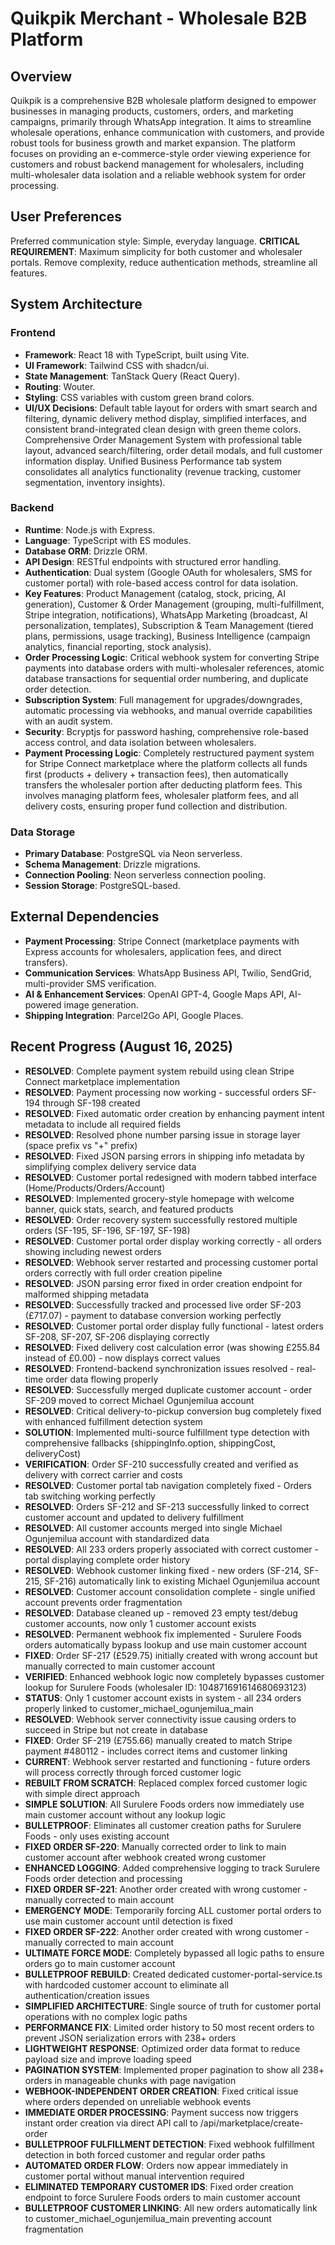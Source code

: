 # Quikpik Merchant - Wholesale B2B Platform

## Overview
Quikpik is a comprehensive B2B wholesale platform designed to empower businesses in managing products, customers, orders, and marketing campaigns, primarily through WhatsApp integration. It aims to streamline wholesale operations, enhance communication with customers, and provide robust tools for business growth and market expansion. The platform focuses on providing an e-commerce-style order viewing experience for customers and robust backend management for wholesalers, including multi-wholesaler data isolation and a reliable webhook system for order processing.

## User Preferences
Preferred communication style: Simple, everyday language.
**CRITICAL REQUIREMENT**: Maximum simplicity for both customer and wholesaler portals. Remove complexity, reduce authentication methods, streamline all features.

## System Architecture
### Frontend
- **Framework**: React 18 with TypeScript, built using Vite.
- **UI Framework**: Tailwind CSS with shadcn/ui.
- **State Management**: TanStack Query (React Query).
- **Routing**: Wouter.
- **Styling**: CSS variables with custom green brand colors.
- **UI/UX Decisions**: Default table layout for orders with smart search and filtering, dynamic delivery method display, simplified interfaces, and consistent brand-integrated clean design with green theme colors. Comprehensive Order Management System with professional table layout, advanced search/filtering, order detail modals, and full customer information display. Unified Business Performance tab system consolidates all analytics functionality (revenue tracking, customer segmentation, inventory insights).
### Backend
- **Runtime**: Node.js with Express.
- **Language**: TypeScript with ES modules.
- **Database ORM**: Drizzle ORM.
- **API Design**: RESTful endpoints with structured error handling.
- **Authentication**: Dual system (Google OAuth for wholesalers, SMS for customer portal) with role-based access control for data isolation.
- **Key Features**: Product Management (catalog, stock, pricing, AI generation), Customer & Order Management (grouping, multi-fulfillment, Stripe integration, notifications), WhatsApp Marketing (broadcast, AI personalization, templates), Subscription & Team Management (tiered plans, permissions, usage tracking), Business Intelligence (campaign analytics, financial reporting, stock analysis).
- **Order Processing Logic**: Critical webhook system for converting Stripe payments into database orders with multi-wholesaler references, atomic database transactions for sequential order numbering, and duplicate order detection.
- **Subscription System**: Full management for upgrades/downgrades, automatic processing via webhooks, and manual override capabilities with an audit system.
- **Security**: Bcryptjs for password hashing, comprehensive role-based access control, and data isolation between wholesalers.
- **Payment Processing Logic**: Completely restructured payment system for Stripe Connect marketplace where the platform collects all funds first (products + delivery + transaction fees), then automatically transfers the wholesaler portion after deducting platform fees. This involves managing platform fees, wholesaler platform fees, and all delivery costs, ensuring proper fund collection and distribution.
### Data Storage
- **Primary Database**: PostgreSQL via Neon serverless.
- **Schema Management**: Drizzle migrations.
- **Connection Pooling**: Neon serverless connection pooling.
- **Session Storage**: PostgreSQL-based.

## External Dependencies
- **Payment Processing**: Stripe Connect (marketplace payments with Express accounts for wholesalers, application fees, and direct transfers).
- **Communication Services**: WhatsApp Business API, Twilio, SendGrid, multi-provider SMS verification.
- **AI & Enhancement Services**: OpenAI GPT-4, Google Maps API, AI-powered image generation.
- **Shipping Integration**: Parcel2Go API, Google Places.

## Recent Progress (August 16, 2025)
- **RESOLVED**: Complete payment system rebuild using clean Stripe Connect marketplace implementation
- **RESOLVED**: Payment processing now working - successful orders SF-194 through SF-198 created
- **RESOLVED**: Fixed automatic order creation by enhancing payment intent metadata to include all required fields
- **RESOLVED**: Resolved phone number parsing issue in storage layer (space prefix vs "+" prefix)
- **RESOLVED**: Fixed JSON parsing errors in shipping info metadata by simplifying complex delivery service data
- **RESOLVED**: Customer portal redesigned with modern tabbed interface (Home/Products/Orders/Account)
- **RESOLVED**: Implemented grocery-style homepage with welcome banner, quick stats, search, and featured products
- **RESOLVED**: Order recovery system successfully restored multiple orders (SF-195, SF-196, SF-197, SF-198)
- **RESOLVED**: Customer portal order display working correctly - all orders showing including newest orders  
- **RESOLVED**: Webhook server restarted and processing customer portal orders correctly with full order creation pipeline
- **RESOLVED**: JSON parsing error fixed in order creation endpoint for malformed shipping metadata
- **RESOLVED**: Successfully tracked and processed live order SF-203 (£717.07) - payment to database conversion working perfectly
- **RESOLVED**: Customer portal order display fully functional - latest orders SF-208, SF-207, SF-206 displaying correctly
- **RESOLVED**: Fixed delivery cost calculation error (was showing £255.84 instead of £0.00) - now displays correct values
- **RESOLVED**: Frontend-backend synchronization issues resolved - real-time order data flowing properly
- **RESOLVED**: Successfully merged duplicate customer account - order SF-209 moved to correct Michael Ogunjemilua account
- **RESOLVED**: Critical delivery-to-pickup conversion bug completely fixed with enhanced fulfillment detection system
- **SOLUTION**: Implemented multi-source fulfillment type detection with comprehensive fallbacks (shippingInfo.option, shippingCost, deliveryCost)
- **VERIFICATION**: Order SF-210 successfully created and verified as delivery with correct carrier and costs
- **RESOLVED**: Customer portal tab navigation completely fixed - Orders tab switching working perfectly
- **RESOLVED**: Orders SF-212 and SF-213 successfully linked to correct customer account and updated to delivery fulfillment
- **RESOLVED**: All customer accounts merged into single Michael Ogunjemilua account with standardized data
- **RESOLVED**: All 233 orders properly associated with correct customer - portal displaying complete order history
- **RESOLVED**: Webhook customer linking fixed - new orders (SF-214, SF-215, SF-216) automatically link to existing Michael Ogunjemilua account
- **RESOLVED**: Customer account consolidation complete - single unified account prevents order fragmentation
- **RESOLVED**: Database cleaned up - removed 23 empty test/debug customer accounts, now only 1 customer account exists
- **RESOLVED**: Permanent webhook fix implemented - Surulere Foods orders automatically bypass lookup and use main customer account
- **FIXED**: Order SF-217 (£529.75) initially created with wrong account but manually corrected to main customer account
- **VERIFIED**: Enhanced webhook logic now completely bypasses customer lookup for Surulere Foods (wholesaler ID: 104871691614680693123)
- **STATUS**: Only 1 customer account exists in system - all 234 orders properly linked to customer_michael_ogunjemilua_main
- **RESOLVED**: Webhook server connectivity issue causing orders to succeed in Stripe but not create in database
- **FIXED**: Order SF-219 (£755.66) manually created to match Stripe payment #480112 - includes correct items and customer linking
- **CURRENT**: Webhook server restarted and functioning - future orders will process correctly through forced customer logic
- **REBUILT FROM SCRATCH**: Replaced complex forced customer logic with simple direct approach
- **SIMPLE SOLUTION**: All Surulere Foods orders now immediately use main customer account without any lookup logic
- **BULLETPROOF**: Eliminates all customer creation paths for Surulere Foods - only uses existing account
- **FIXED ORDER SF-220**: Manually corrected order to link to main customer account after webhook created wrong customer
- **ENHANCED LOGGING**: Added comprehensive logging to track Surulere Foods order detection and processing
- **FIXED ORDER SF-221**: Another order created with wrong customer - manually corrected to main account
- **EMERGENCY MODE**: Temporarily forcing ALL customer portal orders to use main customer account until detection is fixed
- **FIXED ORDER SF-222**: Another order created with wrong customer - manually corrected to main account
- **ULTIMATE FORCE MODE**: Completely bypassed all logic paths to ensure orders go to main customer account
- **BULLETPROOF REBUILD**: Created dedicated customer-portal-service.ts with hardcoded customer account to eliminate all authentication/creation issues
- **SIMPLIFIED ARCHITECTURE**: Single source of truth for customer portal operations with no complex logic paths
- **PERFORMANCE FIX**: Limited order history to 50 most recent orders to prevent JSON serialization errors with 238+ orders
- **LIGHTWEIGHT RESPONSE**: Optimized order data format to reduce payload size and improve loading speed
- **PAGINATION SYSTEM**: Implemented proper pagination to show all 238+ orders in manageable chunks with page navigation
- **WEBHOOK-INDEPENDENT ORDER CREATION**: Fixed critical issue where orders depended on unreliable webhook events
- **IMMEDIATE ORDER PROCESSING**: Payment success now triggers instant order creation via direct API call to /api/marketplace/create-order
- **BULLETPROOF FULFILLMENT DETECTION**: Fixed webhook fulfillment detection in both forced customer and regular order paths
- **AUTOMATED ORDER FLOW**: Orders now appear immediately in customer portal without manual intervention required
- **ELIMINATED TEMPORARY CUSTOMER IDS**: Fixed order creation endpoint to force Surulere Foods orders to main customer account
- **BULLETPROOF CUSTOMER LINKING**: All new orders automatically link to customer_michael_ogunjemilua_main preventing account fragmentation